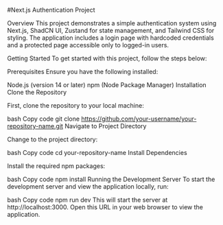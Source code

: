 #Next.js Authentication Project


Overview
This project demonstrates a simple authentication system using Next.js, ShadCN UI, Zustand for state management, and Tailwind CSS for styling. The application includes a login page with hardcoded credentials and a protected page accessible only to logged-in users.

Getting Started
To get started with this project, follow the steps below:

Prerequisites
Ensure you have the following installed:

Node.js (version 14 or later)
npm (Node Package Manager)
Installation
Clone the Repository

First, clone the repository to your local machine:

bash
Copy code
git clone https://github.com/your-username/your-repository-name.git
Navigate to Project Directory

Change to the project directory:

bash
Copy code
cd your-repository-name
Install Dependencies

Install the required npm packages:

bash
Copy code
npm install
Running the Development Server
To start the development server and view the application locally, run:

bash
Copy code
npm run dev
This will start the server at http://localhost:3000. Open this URL in your web browser to view the application.
